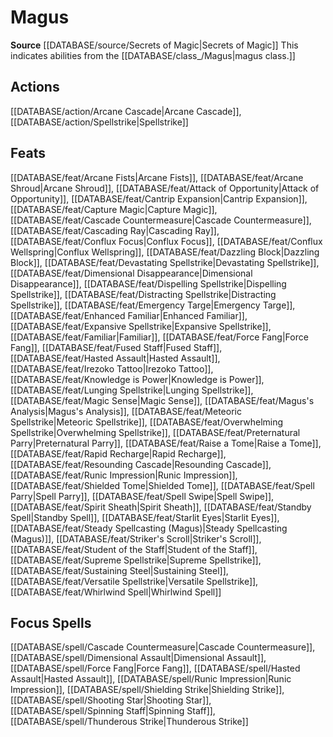 ﻿---
id: '389'
name: Magus
rarity: Common
source: '[[DATABASE/source/Secrets of Magic|Secrets of Magic]]'
trait:
- Magus
type: Trait

---
# Magus

**Source** [[DATABASE/source/Secrets of Magic|Secrets of Magic]] 
This indicates abilities from the [[DATABASE/class_/Magus|magus class.]]

## Actions

[[DATABASE/action/Arcane Cascade|Arcane Cascade]], [[DATABASE/action/Spellstrike|Spellstrike]]

## Feats

[[DATABASE/feat/Arcane Fists|Arcane Fists]], [[DATABASE/feat/Arcane Shroud|Arcane Shroud]], [[DATABASE/feat/Attack of Opportunity|Attack of Opportunity]], [[DATABASE/feat/Cantrip Expansion|Cantrip Expansion]], [[DATABASE/feat/Capture Magic|Capture Magic]], [[DATABASE/feat/Cascade Countermeasure|Cascade Countermeasure]], [[DATABASE/feat/Cascading Ray|Cascading Ray]], [[DATABASE/feat/Conflux Focus|Conflux Focus]], [[DATABASE/feat/Conflux Wellspring|Conflux Wellspring]], [[DATABASE/feat/Dazzling Block|Dazzling Block]], [[DATABASE/feat/Devastating Spellstrike|Devastating Spellstrike]], [[DATABASE/feat/Dimensional Disappearance|Dimensional Disappearance]], [[DATABASE/feat/Dispelling Spellstrike|Dispelling Spellstrike]], [[DATABASE/feat/Distracting Spellstrike|Distracting Spellstrike]], [[DATABASE/feat/Emergency Targe|Emergency Targe]], [[DATABASE/feat/Enhanced Familiar|Enhanced Familiar]], [[DATABASE/feat/Expansive Spellstrike|Expansive Spellstrike]], [[DATABASE/feat/Familiar|Familiar]], [[DATABASE/feat/Force Fang|Force Fang]], [[DATABASE/feat/Fused Staff|Fused Staff]], [[DATABASE/feat/Hasted Assault|Hasted Assault]], [[DATABASE/feat/Irezoko Tattoo|Irezoko Tattoo]], [[DATABASE/feat/Knowledge is Power|Knowledge is Power]], [[DATABASE/feat/Lunging Spellstrike|Lunging Spellstrike]], [[DATABASE/feat/Magic Sense|Magic Sense]], [[DATABASE/feat/Magus's Analysis|Magus's Analysis]], [[DATABASE/feat/Meteoric Spellstrike|Meteoric Spellstrike]], [[DATABASE/feat/Overwhelming Spellstrike|Overwhelming Spellstrike]], [[DATABASE/feat/Preternatural Parry|Preternatural Parry]], [[DATABASE/feat/Raise a Tome|Raise a Tome]], [[DATABASE/feat/Rapid Recharge|Rapid Recharge]], [[DATABASE/feat/Resounding Cascade|Resounding Cascade]], [[DATABASE/feat/Runic Impression|Runic Impression]], [[DATABASE/feat/Shielded Tome|Shielded Tome]], [[DATABASE/feat/Spell Parry|Spell Parry]], [[DATABASE/feat/Spell Swipe|Spell Swipe]], [[DATABASE/feat/Spirit Sheath|Spirit Sheath]], [[DATABASE/feat/Standby Spell|Standby Spell]], [[DATABASE/feat/Starlit Eyes|Starlit Eyes]], [[DATABASE/feat/Steady Spellcasting (Magus)|Steady Spellcasting (Magus)]], [[DATABASE/feat/Striker's Scroll|Striker's Scroll]], [[DATABASE/feat/Student of the Staff|Student of the Staff]], [[DATABASE/feat/Supreme Spellstrike|Supreme Spellstrike]], [[DATABASE/feat/Sustaining Steel|Sustaining Steel]], [[DATABASE/feat/Versatile Spellstrike|Versatile Spellstrike]], [[DATABASE/feat/Whirlwind Spell|Whirlwind Spell]]

## Focus Spells

[[DATABASE/spell/Cascade Countermeasure|Cascade Countermeasure]], [[DATABASE/spell/Dimensional Assault|Dimensional Assault]], [[DATABASE/spell/Force Fang|Force Fang]], [[DATABASE/spell/Hasted Assault|Hasted Assault]], [[DATABASE/spell/Runic Impression|Runic Impression]], [[DATABASE/spell/Shielding Strike|Shielding Strike]], [[DATABASE/spell/Shooting Star|Shooting Star]], [[DATABASE/spell/Spinning Staff|Spinning Staff]], [[DATABASE/spell/Thunderous Strike|Thunderous Strike]]